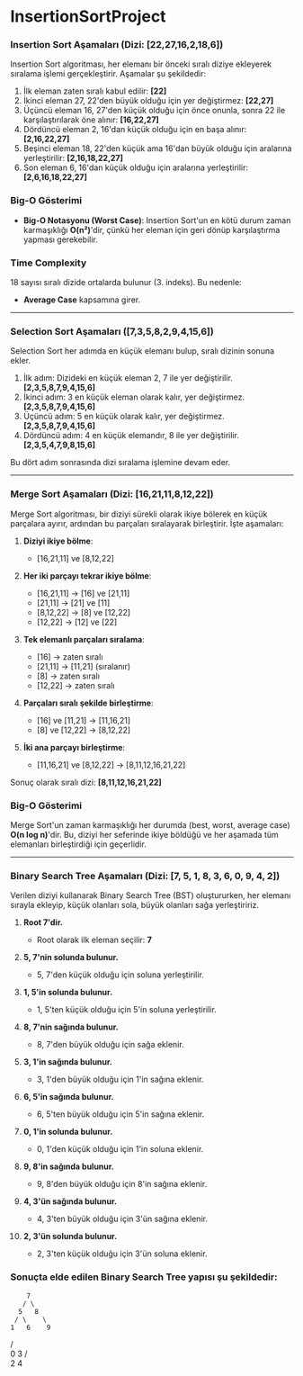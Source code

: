 # InsertionSortProject

### Insertion Sort Aşamaları (Dizi: [22,27,16,2,18,6])

Insertion Sort algoritması, her elemanı bir önceki sıralı diziye ekleyerek sıralama işlemi gerçekleştirir. Aşamalar şu şekildedir:

1. İlk eleman zaten sıralı kabul edilir: **[22]**
2. İkinci eleman 27, 22'den büyük olduğu için yer değiştirmez: **[22,27]**
3. Üçüncü eleman 16, 27'den küçük olduğu için önce onunla, sonra 22 ile karşılaştırılarak öne alınır: **[16,22,27]**
4. Dördüncü eleman 2, 16'dan küçük olduğu için en başa alınır: **[2,16,22,27]**
5. Beşinci eleman 18, 22'den küçük ama 16'dan büyük olduğu için aralarına yerleştirilir: **[2,16,18,22,27]**
6. Son eleman 6, 16'dan küçük olduğu için aralarına yerleştirilir: **[2,6,16,18,22,27]**

### Big-O Gösterimi

- **Big-O Notasyonu (Worst Case)**: Insertion Sort'un en kötü durum zaman karmaşıklığı **O(n²)**'dir, çünkü her eleman için geri dönüp karşılaştırma yapması gerekebilir.
  
### Time Complexity

18 sayısı sıralı dizide ortalarda bulunur (3. indeks). Bu nedenle:
- **Average Case** kapsamına girer.

---

### Selection Sort Aşamaları ([7,3,5,8,2,9,4,15,6])

Selection Sort her adımda en küçük elemanı bulup, sıralı dizinin sonuna ekler.

1. İlk adım: Dizideki en küçük eleman 2, 7 ile yer değiştirilir. **[2,3,5,8,7,9,4,15,6]**
2. İkinci adım: 3 en küçük eleman olarak kalır, yer değiştirmez. **[2,3,5,8,7,9,4,15,6]**
3. Üçüncü adım: 5 en küçük olarak kalır, yer değiştirmez. **[2,3,5,8,7,9,4,15,6]**
4. Dördüncü adım: 4 en küçük elemandır, 8 ile yer değiştirilir. **[2,3,5,4,7,9,8,15,6]**

Bu dört adım sonrasında dizi sıralama işlemine devam eder.

---

### Merge Sort Aşamaları (Dizi: [16,21,11,8,12,22])

Merge Sort algoritması, bir diziyi sürekli olarak ikiye bölerek en küçük parçalara ayırır, ardından bu parçaları sıralayarak birleştirir. İşte aşamaları:

1. **Diziyi ikiye bölme**: 
   - [16,21,11] ve [8,12,22]

2. **Her iki parçayı tekrar ikiye bölme**:
   - [16,21,11] → [16] ve [21,11]
   - [21,11] → [21] ve [11]
   - [8,12,22] → [8] ve [12,22]
   - [12,22] → [12] ve [22]

3. **Tek elemanlı parçaları sıralama**:
   - [16] → zaten sıralı
   - [21,11] → [11,21] (sıralanır)
   - [8] → zaten sıralı
   - [12,22] → zaten sıralı

4. **Parçaları sıralı şekilde birleştirme**:
   - [16] ve [11,21] → [11,16,21]
   - [8] ve [12,22] → [8,12,22]

5. **İki ana parçayı birleştirme**:
   - [11,16,21] ve [8,12,22] → [8,11,12,16,21,22]

Sonuç olarak sıralı dizi: **[8,11,12,16,21,22]**

### Big-O Gösterimi

Merge Sort'un zaman karmaşıklığı her durumda (best, worst, average case) **O(n log n)**'dir. Bu, diziyi her seferinde ikiye böldüğü ve her aşamada tüm elemanları birleştirdiği için geçerlidir.

---

### Binary Search Tree Aşamaları (Dizi: [7, 5, 1, 8, 3, 6, 0, 9, 4, 2])

Verilen diziyi kullanarak Binary Search Tree (BST) oluştururken, her elemanı sırayla ekleyip, küçük olanları sola, büyük olanları sağa yerleştiririz.

1. **Root 7'dir.**
   - Root olarak ilk eleman seçilir: **7**

2. **5, 7'nin solunda bulunur.**
   - 5, 7'den küçük olduğu için soluna yerleştirilir.

3. **1, 5'in solunda bulunur.**
   - 1, 5'ten küçük olduğu için 5'in soluna yerleştirilir.

4. **8, 7'nin sağında bulunur.**
   - 8, 7'den büyük olduğu için sağa eklenir.

5. **3, 1'in sağında bulunur.**
   - 3, 1'den büyük olduğu için 1'in sağına eklenir.

6. **6, 5'in sağında bulunur.**
   - 6, 5'ten büyük olduğu için 5'in sağına eklenir.

7. **0, 1'in solunda bulunur.**
   - 0, 1'den küçük olduğu için 1'in soluna eklenir.

8. **9, 8'in sağında bulunur.**
   - 9, 8'den büyük olduğu için 8'in sağına eklenir.

9. **4, 3'ün sağında bulunur.**
   - 4, 3'ten büyük olduğu için 3'ün sağına eklenir.

10. **2, 3'ün solunda bulunur.**
    - 2, 3'ten küçük olduğu için 3'ün soluna eklenir.

### Sonuçta elde edilen Binary Search Tree yapısı şu şekildedir:

        7
       / \
      5   8
     / \    \
    1   6    9
   / \
  0   3
     / \
    2   4

